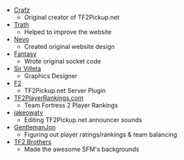 - [Crafz](http://steamcommunity.com/id/notmyaccanymoreguys/)
  - Original creator of TF2Pickup.net
- [Trath](http://steamcommunity.com/id/Trath/)
  - Helped to improve the website
- [Nevo](http://steamcommunity.com/id/retrorockt/)
  - Created original website design
- [Fantasy](https://tf2pickup.net/profile/76561197993144169)
  - Wrote original socket code
- [Sir Villeta](http://steamcommunity.com/id/sirvi/)
  - Graphics Designer
- [F2](http://steamcommunity.com/id/f2/)
  - TF2Pickup.net Server Plugin
- [TF2PlayerRankings.com](http://beta.tf2playerrankings.com/)
  - Team Fortress 2 Player Rankings
- [jakeowaty](http://steamcommunity.com/id/jakeowaty/)
  - Editing TF2Pickup.net announcer sounds
- [GentlemanJon](http://steamcommunity.com/id/GentlemanJon/)
  - Figuring out player ratings/rankings & team balancing
- [TF2 Brothers](http://steamcommunity.com/profiles/76561198135547676/)
  - Made the awesome SFM's backgrounds
